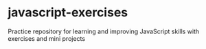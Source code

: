 # javascript-exercises
Practice repository for learning and improving JavaScript skills with exercises and mini projects

